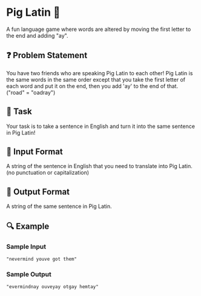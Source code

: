 # Pig Latin 🐷

A fun language game where words are altered by moving the first letter to the end and adding "ay".

## ❓ Problem Statement

You have two friends who are speaking Pig Latin to each other! Pig Latin is the same words in the same order except that you take the first letter of each word and put it on the end, then you add 'ay' to the end of that. ("road" = "oadray")  

## 🎯 Task

Your task is to take a sentence in English and turn it into the same sentence in Pig Latin!  

## 📌 Input Format

A string of the sentence in English that you need to translate into Pig Latin. (no punctuation or capitalization)

## 📝 Output Format

A string of the same sentence in Pig Latin.

## 🔍 Example

### Sample Input
```plaintext
"nevermind youve got them"
```

### Sample Output
```plaintext
"evermindnay ouveyay otgay hemtay"
```